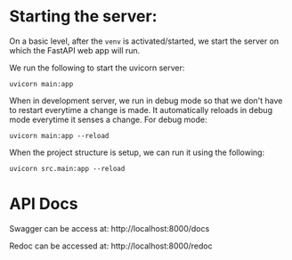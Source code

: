 # Starting the server:
On a basic level, after the `venv` is activated/started, we start the server on which the FastAPI web app will run. 

We run the following to start the uvicorn server:
```
uvicorn main:app 
```

When in development server, we run in debug mode so that we don't have to restart everytime a change is made. It automatically reloads in debug mode everytime it senses a change. For debug mode:
```
uvicorn main:app --reload
```

When the project structure is setup, we can run it using the following:
```
uvicorn src.main:app --reload
```

# API Docs
Swagger can be access at:
http://localhost:8000/docs

Redoc can be accessed at:
http://localhost:8000/redoc

